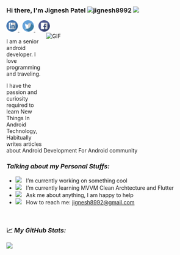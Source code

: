 


###  Hi there, I'm Jignesh Patel  <img src="https://komarev.com/ghpvc/?username=jignesh8992" alt="jignesh8992"/> <img src="https://media.giphy.com/media/hvRJCLFzcasrR4ia7z/giphy.gif" width="35"> 

  <a href="https://www.linkedin.com/in/jignesh8992/" rel="nofollow">
  <img alt="Follow me on LinkedIn" 
       height="30" width="30" 
       src="https://github.com/jignesh8992/Battery-Information/blob/master/social/linkedin.png" 
       style="max-width:100%;">
  </a>
  &nbsp
  <a href="https://twitter.com/jignesh8992" rel="nofollow">
  <img alt="Follow me on Facebook" 
       height="30" width="30"
       src="https://github.com/jignesh8992/Battery-Information/blob/master/social/twitter.png" 
       style="max-width:100%;">
  </a>
  &nbsp
  <a href="https://www.facebook.com/jignesh8992" rel="nofollow">
  <img alt="Follow me on Facebook" 
       height="30" width="30" 
       src="https://github.com/jignesh8992/Battery-Information/blob/master/social/facebook.png" 
       style="max-width:100%;">
  </a>




<img align="right" alt="GIF" src="https://github.com/Gapur/Gapur/blob/main/assets/coding.gif?raw=true" width="400" height="300" />

I am a senior android developer. I love programming and traveling.

I have the passion and curiosity required to learn New Things In Android Technology, Habitually writes articles about Android Development For Android community


  

### ***Talking about my Personal Stuffs:***

- <img src="https://github.com/Gapur/Gapur/blob/main/assets/developer.gif?raw=true" width="21" />&nbsp;&nbsp; I’m currently working on something cool
- <img src="https://github.com/Gapur/Gapur/blob/main/assets/lightning.gif?raw=true" width="21" />&nbsp;&nbsp; I’m currently learning MVVM Clean Archtecture and Flutter
- <img src="https://github.com/Gapur/Gapur/blob/main/assets/message.gif?raw=true" width="21" />&nbsp;&nbsp; Ask me about anything, I am happy to help
- <img src="https://github.com/Gapur/Gapur/blob/main/assets/letterbox.gif?raw=true" width="21" />&nbsp;&nbsp; How to reach me: jignesh8992@gmail.com
</br>


### 📈 ***My GitHub Stats:***

<img height="180em" src="https://github-readme-stats.vercel.app/api?username=jignesh8992&show_icons=true&hide_border=true&&count_private=true&include_all_commits=true" />




<!--
**jignesh8992/jignesh8992** is a ✨ _special_ ✨ repository because its `README.md` (this file) appears on your GitHub profile.

Here are some ideas to get you started:

- 🔭 I’m currently working on ...
- 🌱 I’m currently learning ...
- 👯 I’m looking to collaborate on ...
- 🤔 I’m looking for help with ...
- 💬 Ask me about ...
- 📫 How to reach me: ...
- 😄 Pronouns: ...
- ⚡ Fun fact: ...
-->
